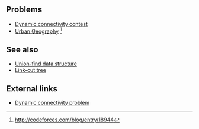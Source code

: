 ## Problems
- [Dynamic connectivity contest](http://codeforces.com/gym/100551)
- [Urban Geography](http://acm.timus.ru/problem.aspx?space=1&num=2055) [^1]

## See also
- [Union-find data structure]()
- [Link-cut tree]()

## External links
- [Dynamic connectivity problem](http://codeforces.com/blog/entry/15296)

[^1]: <http://codeforces.com/blog/entry/18944>
